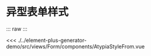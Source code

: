 <script setup>
import AtypiaStyleFrom from './../../../element-plus-generator-demo/src/views/Form/components/AtypiaStyleFrom.vue'
</script>

# 异型表单样式

<div class="code">

::: raw
<AtypiaStyleFrom/>
:::

<<< ./../element-plus-generator-demo/src/views/Form/components/AtypiaStyleFrom.vue

</div>
